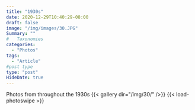 ```yaml
---
title: "1930s"
date: 2020-12-29T10:40:29-08:00
draft: false
image: "/img/images/30.JPG"
Summary: ""
#   Taxonomies
categories:
  - "Photos"
tags:
  - "Article"
#post type
type: "post"
HideDate: true
---
```


Photos from throughout the 1930s
{{< gallery dir="/img/30/" />}} {{< load-photoswipe >}}
